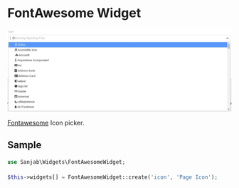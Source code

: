 # FontAwesome Widget
![Fontawesome widget](../images/screenshots/widgets/fontawesome.jpg)

[Fontawesome](https://fontawesome.com) Icon picker.

## Sample
```php
use Sanjab\Widgets\FontAwesomeWidget;

$this->widgets[] = FontAwesomeWidget::create('icon', 'Page Icon');
```

